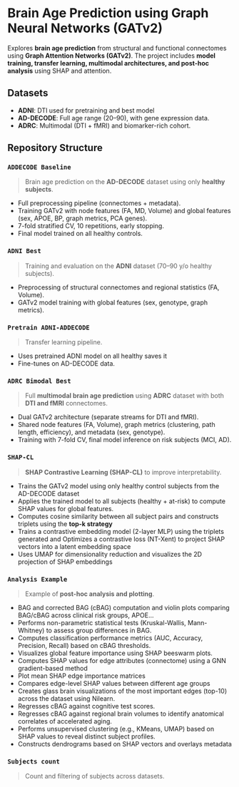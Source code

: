 #  Brain Age Prediction using Graph Neural Networks (GATv2)

Explores **brain age prediction** from structural and functional connectomes using **Graph Attention Networks (GATv2)**. The project includes **model training, transfer learning, multimodal architectures, and post-hoc analysis** using SHAP and attention.


##  Datasets

- **ADNI**:  DTI  used for pretraining and best model
- **AD-DECODE**: Full age range (20–90), with gene expression data.
- **ADRC**: Multimodal (DTI + fMRI) and biomarker-rich cohort.



##  Repository Structure

### `ADDECODE Baseline`
> Brain age prediction on the **AD-DECODE** dataset using only **healthy subjects**.
- Full preprocessing pipeline (connectomes + metadata).
- Training GATv2 with node features (FA, MD, Volume) and global features (sex, APOE, BP, graph metrics, PCA genes).
- 7-fold stratified CV, 10 repetitions, early stopping.
- Final model trained on all healthy controls.


### `ADNI Best`
> Training and evaluation on the **ADNI** dataset (70–90 y/o healthy subjects).
- Preprocessing of structural connectomes and regional statistics (FA, Volume).
- GATv2 model training with global features (sex, genotype, graph metrics).


### `Pretrain ADNI-ADDECODE`
> Transfer learning pipeline.
- Uses pretrained ADNI model on all healthy saves it
- Fine-tunes on AD-DECODE data.



### `ADRC Bimodal Best`
> Full **multimodal brain age prediction** using **ADRC** dataset with both **DTI and fMRI** connectomes.
- Dual GATv2 architecture (separate streams for DTI and fMRI).
- Shared node features (FA, Volume), graph metrics (clustering, path length, efficiency), and metadata (sex, genotype).
- Training with 7-fold CV, final model inference on risk subjects (MCI, AD).




### `SHAP-CL`
> **SHAP Contrastive Learning (SHAP-CL)** to improve interpretability.
- Trains the GATv2 model using only healthy control subjects from the AD-DECODE dataset
- Applies the trained model to all subjects (healthy + at-risk) to compute SHAP values for global features.
- Computes cosine similarity between all subject pairs and constructs triplets using the **top-k strategy**
-  Trains a contrastive embedding model (2-layer MLP) using the triplets generated and Optimizes a contrastive loss (NT-Xent) to project SHAP vectors into a latent embedding space
- Uses UMAP for dimensionality reduction and visualizes the 2D projection of SHAP embeddings



### `Analysis Example`
> Example of **post-hoc analysis and plotting**.
- BAG and corrected BAG (cBAG) computation and violin plots comparing BAG/cBAG across clinical risk groups, APOE...
- Performs non-parametric statistical tests (Kruskal-Wallis, Mann-Whitney) to assess group differences in BAG.
- Computes classification performance metrics (AUC, Accuracy, Precision, Recall) based on cBAG thresholds.
- Visualizes global feature importance using SHAP beeswarm plots.
- Computes SHAP values for edge attributes (connectome) using a GNN gradient-based method
- Plot mean SHAP edge importance matrices
- Compares edge-level SHAP values between different age groups
- Creates glass brain visualizations of the most important edges (top-10) across the dataset using Nilearn.
- Regresses cBAG against cognitive test scores.
- Regresses cBAG against regional brain volumes to identify anatomical correlates of accelerated aging.
- Performs unsupervised clustering (e.g., KMeans, UMAP) based on SHAP values to reveal distinct subject profiles.
- Constructs dendrograms based on SHAP vectors and overlays metadata 


### `Subjects count`
> Count and filtering of subjects across datasets.
